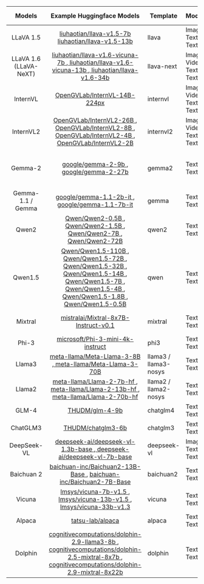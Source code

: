 |         Models         |                                                                                                                                                                                                                                                     Example Huggingface Models                                                                                                                                                                                                                                                    | Template              | Modality                     | Model Size                                | Alignment Algorithm                        |
|:----------------------:|:---------------------------------------------------------------------------------------------------------------------------------------------------------------------------------------------------------------------------------------------------------------------------------------------------------------------------------------------------------------------------------------------------------------------------------------------------------------------------------------------------------------------------------:|-----------------------|------------------------------|-------------------------------------------|--------------------------------------------|
|        LLaVA 1.5       |                                                                                                                                                                                     [liuhaotian/llava-v1.5-7b](https://huggingface.co/liuhaotian/llava-v1.5-7b)  [liuhaotian/llava-v1.5-13b](https://huggingface.co/liuhaotian/llava-v1.5-13b)                                                                                                                                                                                    | llava                 | Image / Text to Text         | 7B / 13B                                  | SFT / PPO                                  |
| LLaVA 1.6 (LLaVA-NeXT) |                                                                                                                          [ liuhaotian/llava-v1.6-vicuna-7b ]( https://huggingface.co/liuhaotian/llava-v1.6-vicuna-7b ),[ liuhaotian/llava-v1.6-vicuna-13b ]( https://huggingface.co/liuhaotian/llava-v1.6-vicuna-13b ),[ liuhaotian/llava-v1.6-34b ]( https://huggingface.co/liuhaotian/llava-v1.6-34b )                                                                                                                          | llava-next            | Image / Video / Text to Text | 7B / 13B / 34B                            | SFT / PPO                                  |
|        InternVL        |                                                                                                                                                                                                                      [ OpenGVLab/InternVL-14B-224px ]( https://huggingface.co/OpenGVLab/InternVL-14B-224px )                                                                                                                                                                                                                      | internvl              | Image / Video / Text to Text | 14B                                       | SFT / PPO                                  |
|        InternVL2       |                                                                                                         [ OpenGVLab/InternVL2-26B ]( https://huggingface.co/OpenGVLab/InternVL2-26B ),[ OpenGVLab/InternVL2-8B ]( https://huggingface.co/OpenGVLab/InternVL2-8B ),[ OpenGVLab/InternVL2-4B ]( https://huggingface.co/OpenGVLab/InternVL2-4B ),[ OpenGVLab/InternVL2-2B ]( https://huggingface.co/OpenGVLab/InternVL2-2B )                                                                                                         | internvl2             | Image / Video / Text to Text | 2B / 4B / 8B /26B                         | SFT / PPO                                  |
|         Gemma-2        |                                                                                                                                                                                               [ google/gemma-2-9b ]( https://huggingface.co/google/gemma-2-9b ),[ google/gemma-2-27b ]( https://huggingface.co/google/gemma-2-27b )                                                                                                                                                                                               | gemma2                | Text to Text                 | 9B / 27B                                  | SFT / PPO / DPO / SimPO / KTO / ORPO (All) |
|    Gemma-1.1 / Gemma   |                                                                                                                                                                                      [ google/gemma-1.1-2b-it ]( https://huggingface.co/google/gemma-1.1-2b-it ),[ google/gemma-1.1-7b-it ]( https://huggingface.co/google/gemma-1.1-2b-it )                                                                                                                                                                                      | gemma                 | Text to Text                 | 2B / 7B                                   | All                                        |
| Qwen2                  | [ Qwen/Qwen2-0.5B ]( https://huggingface.co/Qwen/Qwen2-0.5B ),[ Qwen/Qwen2-1.5B ]( https://huggingface.co/Qwen/Qwen2-1.5B ),[ Qwen/Qwen2-7B ]( https://huggingface.co/Qwen/Qwen2-7B ),[ Qwen/Qwen2-72B ]( https://huggingface.co/Qwen/Qwen2-72B )                                                                                                                                                                                                                                                                                 | qwen2                 | Text to Text                 | 0.5B / 1.5B / 7B / 72B                    | All                                        |
| Qwen1.5                | [ Qwen/Qwen1.5-110B ]( https://huggingface.co/Qwen/Qwen1.5-110B ),[ Qwen/Qwen1.5-72B ]( https://huggingface.co/Qwen/Qwen1.5-72B ),[ Qwen/Qwen1.5-32B ]( https://huggingface.co/Qwen/Qwen1.5-32B ),[ Qwen/Qwen1.5-14B ]( https://huggingface.co/Qwen/Qwen1.5-14B ),[ Qwen/Qwen1.5-7B ]( https://huggingface.co/Qwen/Qwen1.5-7B ),[ Qwen/Qwen1.5-4B ]( https://huggingface.co/Qwen/Qwen1.5-4B ),[ Qwen/Qwen1.5-1.8B ]( https://huggingface.co/Qwen/Qwen1.5-1.8B ),[ Qwen/Qwen1.5-0.5B ]( https://huggingface.co/Qwen/Qwen1.5-0.5B ) | qwen                  | Text to Text                 | 0.5B / 1.5B / 7B / 14B / 32B / 72B / 100B | All                                        |
| Mixtral                | [ mistralai/Mixtral-8x7B-Instruct-v0.1 ]( https://huggingface.co/mistralai/Mixtral-8x7B-Instruct-v0.1 )                                                                                                                                                                                                                                                                                                                                                                                                                           | mixtral               | Text to Text                 | 7B / 8X7B / 8X22B                         | All                                        |
| Phi-3                  | [ microsoft/Phi-3-mini-4k-instruct ]( https://huggingface.co/microsoft/Phi-3-mini-4k-instruct )                                                                                                                                                                                                                                                                                                                                                                                                                                   | phi3                  | Text to Text                 | 3.8B                                      | All                                        |
| Llama3                 | [ meta-llama/Meta-Llama-3-8B ]( https://huggingface.co/meta-llama/Meta-Llama-3-8B ),[ meta-llama/Meta-Llama-3-70B ]( https://huggingface.co/meta-llama/Meta-Llama-3-70B )                                                                                                                                                                                                                                                                                                                                                         | llama3 / llama3-nosys | Text to Text                 | 8B / 70B                                  | All                                        |
| Llama2                 | [ meta-llama/Llama-2-7b-hf ]( https://huggingface.co/meta-llama/Llama-2-7b-hf ),[ meta-llama/Llama-2-13b-hf ]( https://huggingface.co/meta-llama/Llama-2-13b-hf ),[ meta-llama/Llama-2-70b-hf ]( https://huggingface.co/meta-llama/Llama-2-70b-hf )                                                                                                                                                                                                                                                                               | llama2 / llama2-nosys | Text to Text                 | 7B / 13B / 70B                            | All                                        |
| GLM-4                  | [ THUDM/glm-4-9b ]( https://huggingface.co/THUDM/glm-4-9b )                                                                                                                                                                                                                                                                                                                                                                                                                                                                       | chatglm4              | Text to Text                 | 9B                                        | All                                        |
| ChatGLM3               | [THUDM/chatglm3-6b](https://huggingface.co/THUDM/chatglm3-6b)                                                                                                                                                                                                                                                                                                                                                                                                                                                                     | chatglm3              | Text to Text                 | 6B                                        | All                                        |
| DeepSeek-VL            | [ deepseek-ai/deepseek-vl-1.3b-base ]( https://huggingface.co/deepseek-ai/deepseek-vl-1.3b-base ),[ deepseek-ai/deepseek-vl-7b-base ]( https://huggingface.co/deepseek-ai/deepseek-vl-7b-base )                                                                                                                                                                                                                                                                                                                                   | deepseek-vl           | Image / Text to Text         | 1.3B / 7B                                 | All                                        |
| Baichuan 2             | [ baichuan-inc/Baichuan2-13B-Base ]( https://huggingface.co/baichuan-inc/Baichuan2-13B-Base ), [ baichuan-inc/Baichuan2-7B-Base ]( https://huggingface.co/baichuan-inc/Baichuan2-7B-Base )                                                                                                                                                                                                                                                                                                                                        | baichuan2             | Text to Text                 | 7B / 13B                                  | All                                        |
| Vicuna                 | [ lmsys/vicuna-7b-v1.5 ]( https://huggingface.co/lmsys/vicuna-7b-v1.5 ),[ lmsys/vicuna-13b-v1.5 ]( https://huggingface.co/lmsys/vicuna-13b-v1.5 ),[ lmsys/vicuna-33b-v1.3 ]( https://huggingface.co/lmsys/vicuna-33b-v1.3 )                                                                                                                                                                                                                                                                                                       | vicuna                | Text to Text                 | 7B / 13B / 33B                            | All                                        |
| Alpaca                 | [ tatsu-lab/alpaca ]( https://huggingface.co/datasets/tatsu-lab/alpaca )                                                                                                                                                                                                                                                                                                                                                                                                                                                          | alpaca                | Text to Text                 | 7B                                        | All                                        |
| Dolphin                | [ cognitivecomputations/dolphin-2.9-llama3-8b ]( https://huggingface.co/cognitivecomputations/dolphin-2.9-llama3-8b ),[ cognitivecomputations/dolphin-2.5-mixtral-8x7b ]( https://huggingface.co/cognitivecomputations/dolphin-2.5-mixtral-8x7b ),[ cognitivecomputations/dolphin-2.9-mixtral-8x22b ]( https://huggingface.co/cognitivecomputations/dolphin-2.9-mixtral-8x22b )                                                                                                                                                   | dolphin               | Text to Text                 | 8B / 8X7B / 8X22B                         | All                                        |
